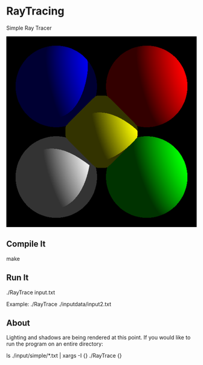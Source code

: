 RayTracing
==========

Simple Ray Tracer

![alt text](sample_output.png "Sample output")

Compile It
----------

make

Run It
------

./RayTrace input.txt

Example:
./RayTrace ./inputdata/input2.txt


About
-----

Lighting and shadows are being rendered at this point.  If you would like to run the program on an entire directory:

ls ./input/simple/*.txt | xargs -I {} ./RayTrace {}
